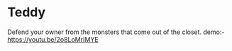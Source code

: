# Teddy
Defend your owner from the monsters that come out of the closet.
demo:-https://youtu.be/2o8LoMrIMYE
